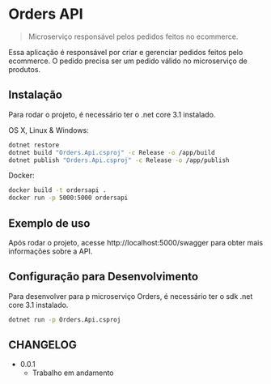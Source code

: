 # Orders API
> Microserviço responsável pelos pedidos feitos no ecommerce.

Essa aplicação é responsável por criar e gerenciar pedidos feitos pelo ecommerce. O pedido precisa ser um pedido válido no microserviço de produtos.

## Instalação

Para rodar o projeto, é necessário ter o .net core 3.1 instalado.

OS X, Linux & Windows:

```sh
dotnet restore
dotnet build "Orders.Api.csproj" -c Release -o /app/build
dotnet publish "Orders.Api.csproj" -c Release -o /app/publish
```

Docker:

```sh
docker build -t ordersapi .
docker run -p 5000:5000 ordersapi
```

## Exemplo de uso

Após rodar o projeto, acesse http://localhost:5000/swagger para obter mais informações sobre a API.

## Configuração para Desenvolvimento

Para desenvolver para p microserviço Orders, é necessário ter o sdk .net core 3.1 instalado.

```sh
dotnet run -p Orders.Api.csproj
```

## CHANGELOG

* 0.0.1
    * Trabalho em andamento

